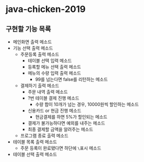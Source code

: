 # java-chicken-2019

## 구현할 기능 목록

 - 메인화면 출력 메소드
 - 기능 선택 출력 메소드
     - 주문등록 출력 메소드
         - 테이블 선택 입력 메소드
         - 등록할 메뉴 선택 출력 메소드
         - 메뉴의 수량 입력 출력 메소드
             - 99를 넘는다면 false를 리턴하는 메소드
     - 결제하기 출력 메소드
         - 주문 내역 출력 메소드
         - ?번 테이블 결제 진행 메소드
             - 수량 합이 10개가 넘는 경우, 10000원씩 할인하는 메소드
         - 신용카드 or 현금 진행 메소드
             - 현금결제를 하면 5%가 할인되는 메소드
         - 결제가 불가능하다면 예외를 내주는 메소드
         - 최종 결제할 금액을 알려주는 메소드
     - 프로그램 종료 출력 메소드
 - 테이블 목록 출력 메소드
     - 주문 등록이 완료됐다면 하단에 `\`표시 메소드
 - 테이블 선택 출력 메소드